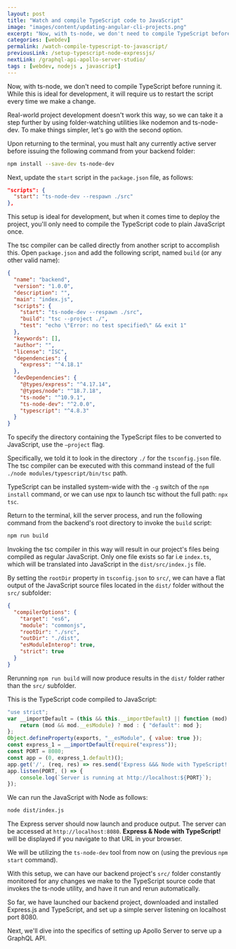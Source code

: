 ```yaml
---
layout: post
title: "Watch and compile TypeScript code to JavaScript"
image: "images/content/updating-angular-cli-projects.png"
excerpt: "Now, with ts-node, we don't need to compile TypeScript before running it. While this is ideal for development, it will require us to restart the script every time we make a change." 
categories: [webdev]
permalink: /watch-compile-typescript-to-javascript/
previousLink: /setup-typescript-node-expressjs/
nextLink: /graphql-api-apollo-server-studio/
tags : [webdev, nodejs , javascript] 
---
```


Now, with ts-node, we don't need to compile TypeScript before running it. While this is ideal for development, it will require us to restart the script every time we make a change.

Real-world project development doesn't work this way, so we can take it a step further by using folder-watching utilities like nodemon and ts-node-dev. To make things simpler, let's go with the second option.

Upon returning to the terminal, you must halt any currently active server before issuing the following command from your backend folder:

```bash
npm install --save-dev ts-node-dev 
```

Next, update the `start` script in the `package.json` file, as follows: 

```json
"scripts": { 
  "start": "ts-node-dev --respawn ./src" 
}, 
```

This setup is ideal for development, but when it comes time to deploy the project, you'll only need to compile the TypeScript code to plain JavaScript once.

The tsc compiler can be called directly from another script to accomplish this. Open `package.json` and add the following script, named `build` (or any other valid name):

```json
{
  "name": "backend",
  "version": "1.0.0",
  "description": "",
  "main": "index.js",
  "scripts": {
    "start": "ts-node-dev --respawn ./src",
    "build": "tsc --project ./",
    "test": "echo \"Error: no test specified\" && exit 1"
  },
  "keywords": [],
  "author": "",
  "license": "ISC",
  "dependencies": {
    "express": "^4.18.1"
  },
  "devDependencies": {
    "@types/express": "^4.17.14",
    "@types/node": "^18.7.18",
    "ts-node": "^10.9.1",
    "ts-node-dev": "^2.0.0",
    "typescript": "^4.8.3"
  }
}
```

To specify the directory containing the TypeScript files to be converted to JavaScript, use the `—project` flag. 

Specifically, we told it to look in the directory `./` for the `tsconfig.json` file. The tsc compiler can be executed with this command instead of the full `./node modules/typescript/bin/tsc` path.

TypeScript can be installed system-wide with the `-g` switch of the `npm install` command, or we can use npx to launch tsc without the full path: `npx tsc`.

Return to the terminal, kill the server process, and run the following command from the backend's root directory to invoke the `build` script:

```bash
npm run build
```

Invoking the tsc compiler in this way will result in our project's files being compiled as regular JavaScript. Only one file exists so far i.e `index.ts`, which will be translated into JavaScript in the `dist/src/index.js` file.

By setting the `rootDir` property in `tsconfig.json` to `src/`, we can have a flat output of the JavaScript source files located in the `dist/` folder without the `src/` subfolder:

```json
{ 
  "compilerOptions": { 
    "target": "es6", 
    "module": "commonjs", 
    "rootDir": "./src", 
    "outDir": "./dist", 
    "esModuleInterop": true, 
    "strict": true 
  } 
} 

```
Rerunning `npm run build` will now produce results in the `dist/` folder rather than the `src/` subfolder.

This is the TypeScript code compiled to JavaScript:

```js
"use strict";
var __importDefault = (this && this.__importDefault) || function (mod) {
    return (mod && mod.__esModule) ? mod : { "default": mod };
};
Object.defineProperty(exports, "__esModule", { value: true });
const express_1 = __importDefault(require("express"));
const PORT = 8080;
const app = (0, express_1.default)();
app.get('/', (req, res) => res.send('Express &&& Node with TypeScript!'));
app.listen(PORT, () => {
    console.log(`Server is running at http://localhost:${PORT}`);
});
```

We can run the JavaScript with Node as follows:

```bash
node dist/index.js
```

The Express server should now launch and produce output. The server can be accessed at `http://localhost:8080`. **Express & Node with TypeScript!** will be displayed if you navigate to that URL in your browser.

We will be utilizing the `ts-node-dev` tool from now on (using the previous `npm start` command). 

With this setup, we can have our backend project's `src/` folder constantly monitored for any changes we make to the TypeScript source code that invokes the ts-node utility, and have it run and rerun automatically.

So far, we have launched our backend project, downloaded and installed Express.js and TypeScript, and set up a simple server listening on localhost port 8080. 

Next, we'll dive into the specifics of setting up Apollo Server to serve up a GraphQL API.